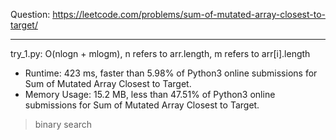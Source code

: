 Question: https://leetcode.com/problems/sum-of-mutated-array-closest-to-target/

---

try_1.py: O(nlogn + mlogm), n refers to arr.length, m refers to arr[i].length

* Runtime: 423 ms, faster than 5.98% of Python3 online submissions for Sum of Mutated Array Closest to Target.
* Memory Usage: 15.2 MB, less than 47.51% of Python3 online submissions for Sum of Mutated Array Closest to Target.

> binary search

